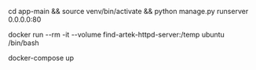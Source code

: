 cd app-main && source venv/bin/activate && python manage.py runserver 0.0.0.0:80

docker run --rm -it --volume find-artek-httpd-server:/temp ubuntu /bin/bash


docker-compose up